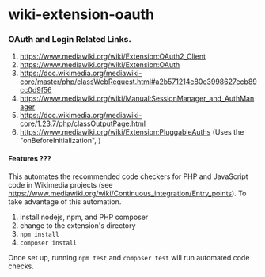 ﻿
# wiki-extension-oauth

### OAuth and Login Related Links.
1. https://www.mediawiki.org/wiki/Extension:OAuth2_Client
2. https://www.mediawiki.org/wiki/Extension:OAuth
3. https://doc.wikimedia.org/mediawiki-core/master/php/classWebRequest.html#a2b571214e80e3998627ecb89cc0d9f56
4. https://www.mediawiki.org/wiki/Manual:SessionManager_and_AuthManager
5. https://doc.wikimedia.org/mediawiki-core/1.23.7/php/classOutputPage.html
6. https://www.mediawiki.org/wiki/Extension:PluggableAuths (Uses the "onBeforeInitialization", )




#### Features ???
This automates the recommended code checkers for PHP and JavaScript code in Wikimedia projects
(see https://www.mediawiki.org/wiki/Continuous_integration/Entry_points).
To take advantage of this automation.

1. install nodejs, npm, and PHP composer
2. change to the extension's directory
3. `npm install`
4. `composer install`

Once set up, running `npm test` and `composer test` will run automated code checks.
 